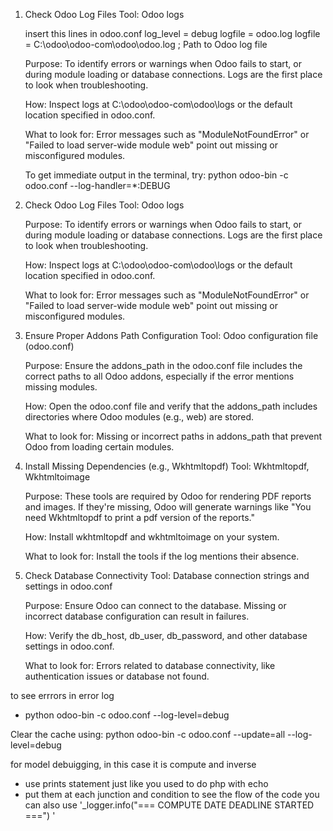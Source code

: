 1. Check Odoo Log Files
    Tool: Odoo logs

    insert this lines in odoo.conf
        log_level = debug
        logfile = odoo.log
        logfile = C:\odoo\odoo-com\odoo\odoo.log  ; Path to Odoo log file


    Purpose: To identify errors or warnings when Odoo fails to start, or during module loading or database connections. Logs are the first place to look when troubleshooting.

    How: Inspect logs at C:\odoo\odoo-com\odoo\logs or the default location specified in odoo.conf.

    What to look for: Error messages such as "ModuleNotFoundError" or "Failed to load server-wide module web" point out missing or misconfigured modules.

    To get immediate output in the terminal, try:
        python odoo-bin -c odoo.conf --log-handler=*:DEBUG

2. Check Odoo Log Files
    Tool: Odoo logs

    Purpose: To identify errors or warnings when Odoo fails to start, or during module loading or database connections. Logs are the first place to look when troubleshooting.
    
    How: Inspect logs at C:\odoo\odoo-com\odoo\logs or the default location specified in odoo.conf.
    
    What to look for: Error messages such as "ModuleNotFoundError" or "Failed to load server-wide module web" point out missing or misconfigured modules.

3. Ensure Proper Addons Path Configuration
    Tool: Odoo configuration file (odoo.conf)

    Purpose: Ensure the addons_path in the odoo.conf file includes the correct paths to all Odoo addons, especially if the error mentions missing modules.

    How: Open the odoo.conf file and verify that the addons_path includes directories where Odoo modules (e.g., web) are stored.

    What to look for: Missing or incorrect paths in addons_path that prevent Odoo from loading certain modules.

5. Install Missing Dependencies (e.g., Wkhtmltopdf)
    Tool: Wkhtmltopdf, Wkhtmltoimage

    Purpose: These tools are required by Odoo for rendering PDF reports and images. If they're missing, Odoo will generate warnings like "You need Wkhtmltopdf to print a pdf version of the reports."

    How: Install wkhtmltopdf and wkhtmltoimage on your system.

    What to look for: Install the tools if the log mentions their absence.

9. Check Database Connectivity
    Tool: Database connection strings and settings in odoo.conf

    Purpose: Ensure Odoo can connect to the database. Missing or incorrect database configuration can result in failures.
    
    How: Verify the db_host, db_user, db_password, and other database settings in odoo.conf.
    
    What to look for: Errors related to database connectivity, like authentication issues or database not found.


to see errrors in error log
-   python odoo-bin -c odoo.conf --log-level=debug

Clear the cache using:
    python odoo-bin -c odoo.conf --update=all --log-level=debug

for model debuigging, in this case it is compute and inverse
- use prints statement just like you used to do php with echo
- put them at each junction and condition to see the flow of the code
you can also use '_logger.info("=== COMPUTE DATE DEADLINE STARTED ===")
' 